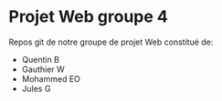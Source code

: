 # Projet Web groupe 4

Repos git de notre groupe de projet Web constitué de:

- Quentin B
- Gauthier W
- Mohammed EO
- Jules G
